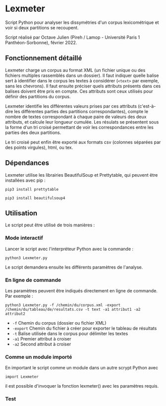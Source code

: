 # Lexmeter
 
Script Python pour analyser les dissymétries d'un corpus lexicométrique et voir si deux partitions se recoupent.

Script réalisé par Octave Julien (Pireh / Lamop - Université Paris 1 Panthéon-Sorbonne), février 2022.

## Fonctionnement détaillé
Lexmeter charge un corpus au format XML (un fichier unique ou des fichiers multiples rassemblés dans un dossier). Il faut indiquer quelle balise sert à identifier dans le corpus les textes à considérer (`<text>` par exemple, sans les chevrons). Il faut ensuite préciser quels attributs présents dans ces balises doivent être pris en compte. Ces attributs sont ceux utilisés pour définir des partitions du corpus. 

Lexmeter identifie les différentes valeurs prises par ces attributs (c'est-à-dire les différentes parties des partitions correspondantes), compte le nombre de textes correspondant à chaque paire de valeurs des deux attributs, et calcule leur longueur cumulée. Les résulats se présentent sous la forme d'un tri croisé permettant de voir les correspondances entre les parties des deux partitions.

Le tri croisé peut enfin être exporté aux formats csv (colonnes séparées par des points virgules), html, ou tex.

## Dépendances
Lexmeter utilise les librairies BeautifulSoup et Prettytable, qui peuvent être installées avec pip :

`pip3 install prettytable`

`pip3 install beautifulsoup4`
## Utilisation
Le script peut être utilisé de trois manières :

### Mode interactif
Lancer le script avec l'interpréteur Python avec la commande :

`python3 Lexmeter.py`

Le script demandera ensuite les différents paramètres de l'analyse.

### En ligne de commande
Les paramètres peuvent être indiqués directement en ligne de commande. Par exemple :

`python3 Lexmeter.py -f /chemin/du/corpus.xml -export /chemin/du/tableau/de/resultats.csv -t text -a1 attribut1 -a2 attribut2`

* `-f` 		Chemin du corpus (dossier ou fichier XML)
* `-export` Chemin du fichier à créer pour exporter le tableau de résultats
* `-t`	Balise utilisée dans le corpus pour délimiter les textes
* `-a1`	Premier attribut à croiser
* `-a2`	Second attribut à croiser

### Comme un module importé
En important le script comme un module dans un autre scrypt Python avec

`import Lexmeter`

il est possible d'invoquer la fonction lexmeter() avec les paramètres requis.

### Test
